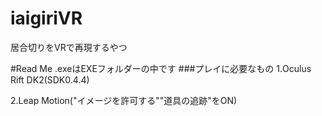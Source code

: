 # iaigiriVR
居合切りをVRで再現するやつ

#Read Me
.exeはEXEフォルダーの中です
###プレイに必要なもの
1.Oculus Rift DK2(SDK0.4.4)

2.Leap Motion("イメージを許可する""道具の追跡"をON)
